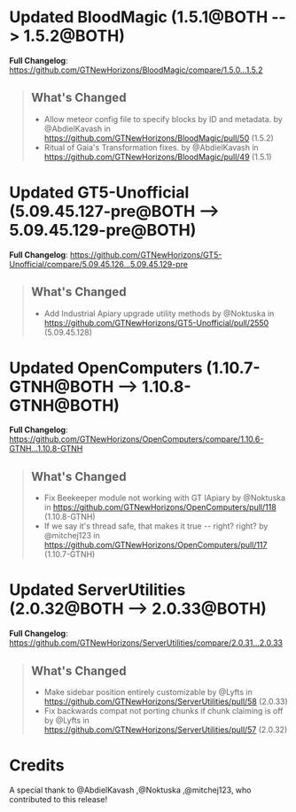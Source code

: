 # Updated BloodMagic (1.5.1@BOTH --> 1.5.2@BOTH)
**Full Changelog**: https://github.com/GTNewHorizons/BloodMagic/compare/1.5.0...1.5.2
>## What's Changed
> * Allow meteor config file to specify blocks by ID and metadata. by @AbdielKavash in https://github.com/GTNewHorizons/BloodMagic/pull/50 (1.5.2)
> * Ritual of Gaia's Transformation fixes. by @AbdielKavash in https://github.com/GTNewHorizons/BloodMagic/pull/49 (1.5.1)
>

# Updated GT5-Unofficial (5.09.45.127-pre@BOTH --> 5.09.45.129-pre@BOTH)
**Full Changelog**: https://github.com/GTNewHorizons/GT5-Unofficial/compare/5.09.45.126...5.09.45.129-pre
>## What's Changed
> * Add Industrial Apiary upgrade utility methods by @Noktuska in https://github.com/GTNewHorizons/GT5-Unofficial/pull/2550 (5.09.45.128)
>

# Updated OpenComputers (1.10.7-GTNH@BOTH --> 1.10.8-GTNH@BOTH)
**Full Changelog**: https://github.com/GTNewHorizons/OpenComputers/compare/1.10.6-GTNH...1.10.8-GTNH
>## What's Changed
> * Fix Beekeeper module not working with GT IApiary by @Noktuska in https://github.com/GTNewHorizons/OpenComputers/pull/118 (1.10.8-GTNH)
> * If we say it's thread safe, that makes it true -- right?  right? by @mitchej123 in https://github.com/GTNewHorizons/OpenComputers/pull/117 (1.10.7-GTNH)
>

# Updated ServerUtilities (2.0.32@BOTH --> 2.0.33@BOTH)
**Full Changelog**: https://github.com/GTNewHorizons/ServerUtilities/compare/2.0.31...2.0.33
>## What's Changed
> * Make sidebar position entirely customizable by @Lyfts in https://github.com/GTNewHorizons/ServerUtilities/pull/58 (2.0.33)
> * Fix backwards compat not porting chunks if chunk claiming is off by @Lyfts in https://github.com/GTNewHorizons/ServerUtilities/pull/57 (2.0.32)
>

# Credits
A special thank to @AbdielKavash ,@Noktuska ,@mitchej123, who contributed to this release!